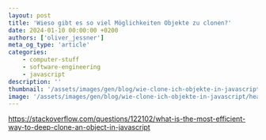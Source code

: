 ```yaml
---
layout: post
title: 'Wieso gibt es so viel Möglichkeiten Objekte zu clonen?'
date: 2024-01-10 00:00:00 +0200
authors: ['oliver_jessner']
meta_og_type: 'article'
categories:
    - computer-stuff
    - software-engineering
    - javascript
description: ''
thumbnail: '/assets/images/gen/blog/wie-clone-ich-objekte-in-javascript/header_thumbnail.webp'
image: '/assets/images/gen/blog/wie-clone-ich-objekte-in-javascript/header.webp'
---
```


https://stackoverflow.com/questions/122102/what-is-the-most-efficient-way-to-deep-clone-an-object-in-javascript

